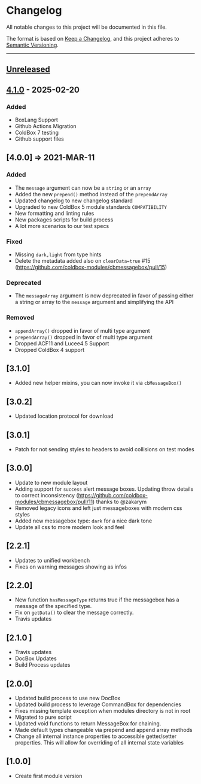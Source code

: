 # Changelog

All notable changes to this project will be documented in this file.

The format is based on [Keep a Changelog](https://keepachangelog.com/en/1.0.0/),
and this project adheres to [Semantic Versioning](https://semver.org/spec/v2.0.0.html).

* * *

## [Unreleased]

## [4.1.0] - 2025-02-20

### Added

- BoxLang Support
- Github Actions Migration
- ColdBox 7 testing
- Github support files

## [4.0.0] => 2021-MAR-11

### Added

- The `message` argument can now be a `string` or an `array`
- Added the new `prepend()` method instead of the `prependArray`
- Updated changelog to new changelog standard
- Upgraded to new ColdBox 5 module standards `COMPATIBILITY`
- New formatting and linting rules
- New packages scripts for build process
- A lot more scenarios to our test specs

### Fixed

- Missing `dark,light` from type hints
- Delete the metadata added also on `clearData=true` #15 (<https://github.com/coldbox-modules/cbmessagebox/pull/15>)

### Deprecated

- The `messageArray` argument is now deprecated in favor of passing either a string or array to the `message` argument and simplifying the API

### Removed

- `appendArray()` dropped in favor of multi type argument
- `prependArray()` dropped in favor of multi type argument
- Dropped ACF11 and Lucee4.5 Support
- Dropped ColdBox 4 support

## [3.1.0]

- Added new helper mixins, you can now invoke it via `cbMessageBox()`

## [3.0.2]

- Updated location protocol for download

## [3.0.1]

- Patch for not sending styles to headers to avoid collisions on test modes

## [3.0.0]

- Update to new module layout
- Adding support for `success` alert message boxes. Updating throw details to correct inconsistency (<https://github.com/coldbox-modules/cbmessagebox/pull/11>) thanks to @zakarym
- Removed legacy icons and left just messageboxes with modern css styles
- Added new messagebox type: `dark` for a nice dark tone
- Update all css to more modern look and feel

## [2.2.1]

- Updates to unified workbench
- Fixes on warning messages showing as infos

## [2.2.0]

- New function `hasMessageType` returns true if the messagebox has a message of the specified type.
- Fix on `getData()` to clear the message correctly.
- Travis updates

## [2.1.0 ]

- Travis updates
- DocBox Updates
- Build Process updates

## [2.0.0]

- Updated build process to use new DocBox
- Updated build process to leverage CommandBox for dependencies
- Fixes missing template exception when modules directory is not in root
- Migrated to pure script
- Updated void functions to return MessageBox for chaining.
- Made default types changeable via prepend and append array methods
- Change all internal instance properties to accessible getter/setter properties. This will allow for overriding of all internal state variables

## [1.0.0]

- Create first module version

[unreleased]: https://github.com/coldbox-modules/cbmessagebox/compare/v4.1.0...HEAD
[4.1.0]: https://github.com/coldbox-modules/cbmessagebox/compare/9550067b9a2d42290e74741c5a84274cfdf30a6b...v4.1.0
